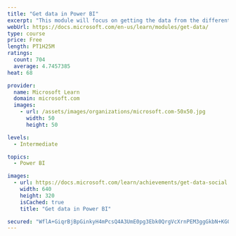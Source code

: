 ```yaml
---
title: "Get data in Power BI"
excerpt: "This module will focus on getting the data from the different data sources and importing it into Power BI by using Power Query."
webUrl: https://docs.microsoft.com/en-us/learn/modules/get-data/
type: course
price: Free
length: PT1H25M
ratings:
  count: 704
  average: 4.7457385
heat: 68

provider:
  name: Microsoft Learn
  domain: microsoft.com
  images:
    - url: /assets/images/organizations/microsoft.com-50x50.jpg
      width: 50
      height: 50

levels:
  - Intermediate

topics:
  - Power BI

images:
  - url: https://docs.microsoft.com/learn/achievements/get-data-social.png
    width: 640
    height: 320
    isCached: true
    title: "Get data in Power BI"

secured: "WflA+GiqrBjBpGinkyH4mPcsQ4A3UmE0pg3Ebk0QrgVcXrnPEM3ggGkbN+KG0tPDoKwxFG1+hZhaHYpAQrvof9s4nZJ/0sKJFJPmo9lrHDngJNAcsaTdApQv/0kFRPQ7guTdMn/wCkc4FF/9k7H+HBOf1ju/90DJKTcaxv4Q32/aEvS9ltD7Md0eN9PIhheWk/pazl5VjOFFfpAM+Rxg+oNaFm20YUvDiKddlTGaeDrebinkojJEnu80Q8XKmghZGr7y0C6FLSg6OOZQWiaNvBuVhPTHI/S86MlUm/GGEyT3KAAIwPia+2XNLO+QvAWEHADo6AyEfDXIHneywsOcSwgCjJ9Iy0bpxRzL9i12td4MTRpquDM8uwGiqYqu59yfr+ug40qzJUk14p1qWU7DKQ==;G9R5JOib/xEM5H+5G95ZSA=="
---
```


